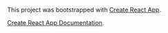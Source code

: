 This project was bootstrapped with [Create React App](https://github.com/facebookincubator/create-react-app).

[Create React App Documentation](https://github.com/facebookincubator/create-react-app/blob/master/packages/react-scripts/template/README.md).
